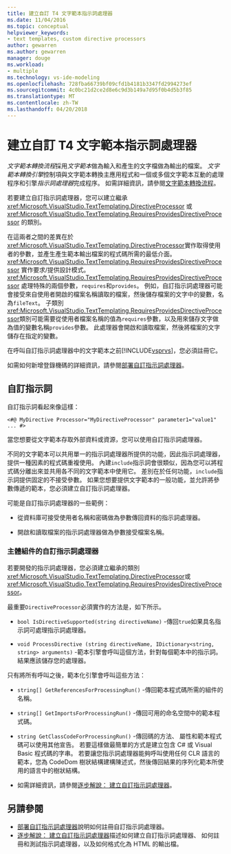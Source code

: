 ```yaml
---
title: 建立自訂 T4 文字範本指示詞處理器
ms.date: 11/04/2016
ms.topic: conceptual
helpviewer_keywords:
- text templates, custom directive processors
author: gewarren
ms.author: gewarren
manager: douge
ms.workload:
- multiple
ms.technology: vs-ide-modeling
ms.openlocfilehash: 728fba66739bf09cfd1b4181b3347fd2994273ef
ms.sourcegitcommit: 4c0bc21d2ce2d8e6c9d3b149a7d95f0b4d5b3f85
ms.translationtype: MT
ms.contentlocale: zh-TW
ms.lasthandoff: 04/20/2018
---
```

# <a name="creating-custom-t4-text-template-directive-processors"></a>建立自訂 T4 文字範本指示詞處理器

*文字範本轉換流程*採用*文字範本*做為輸入和產生的文字檔做為輸出的檔案。 *文字範本轉換引擎*控制項與文字範本轉換主應用程式和一個或多個文字範本互動的處理程序和引擎*指示詞處理器*完成程序。 如需詳細資訊，請參閱[文字範本轉換流程](../modeling/the-text-template-transformation-process.md)。

若要建立自訂指示詞處理器，您可以建立繼承 <xref:Microsoft.VisualStudio.TextTemplating.DirectiveProcessor> 或 <xref:Microsoft.VisualStudio.TextTemplating.RequiresProvidesDirectiveProcessor> 的類別。

在這兩者之間的差異在於<xref:Microsoft.VisualStudio.TextTemplating.DirectiveProcessor>實作取得使用者的參數，並產生產生範本輸出檔案的程式碼所需的最低介面。 <xref:Microsoft.VisualStudio.TextTemplating.RequiresProvidesDirectiveProcessor> 實作要求/提供設計模式。 <xref:Microsoft.VisualStudio.TextTemplating.RequiresProvidesDirectiveProcessor> 處理特殊的兩個參數，`requires`和`provides`。  例如，自訂指示詞處理器可能會接受來自使用者開啟的檔案名稱讀取的檔案，然後儲存檔案的文字中的變數，名為`fileText`。 子類別<xref:Microsoft.VisualStudio.TextTemplating.RequiresProvidesDirectiveProcessor>類別可能需要從使用者檔案名稱的值為`requires`參數，以及用來儲存文字做為值的變數名稱`provides`參數。 此處理器會開啟和讀取檔案，然後將檔案的文字儲存在指定的變數。

在呼叫自訂指示詞處理器中的文字範本之前[!INCLUDE[vsprvs](../code-quality/includes/vsprvs_md.md)]，您必須註冊它。

如需如何新增登錄機碼的詳細資訊，請參閱[部署自訂指示詞處理器](../modeling/deploying-a-custom-directive-processor.md)。

## <a name="custom-directives"></a>自訂指示詞

自訂指示詞看起來像這樣：

`<#@ MyDirective Processor="MyDirectiveProcessor" parameter1="value1" ... #>`

當您想要從文字範本存取外部資料或資源，您可以使用自訂指示詞處理器。

不同的文字範本可以共用單一的指示詞處理器所提供的功能，因此指示詞處理器，提供一種因素的程式碼重複使用。 內建`include`指示詞會很類似，因為您可以將程式碼分離出來並共用各不同的文字範本中使用它。 差別在於任何功能，`include`指示詞提供固定的不接受參數。 如果您想要提供文字範本的一般功能，並允許將參數傳遞的範本，您必須建立自訂指示詞處理器。

可能是自訂指示詞處理器的一些範例：

-   從資料庫可接受使用者名稱和密碼做為參數傳回資料的指示詞處理器。

-   開啟和讀取檔案的指示詞處理器做為參數接受檔案名稱。

### <a name="principal-parts-of-a-custom-directive-processor"></a>主體組件的自訂指示詞處理器

若要開發的指示詞處理器，您必須建立繼承的類別<xref:Microsoft.VisualStudio.TextTemplating.DirectiveProcessor>或<xref:Microsoft.VisualStudio.TextTemplating.RequiresProvidesDirectiveProcessor>。

最重要`DirectiveProcessor`必須實作的方法是，如下所示。

-   `bool IsDirectiveSupported(string directiveName)` -傳回`true`如果具名指示詞可處理指示詞處理器。

-   `void ProcessDirective (string directiveName, IDictionary<string, string> arguments)` -範本引擎會呼叫這個方法，針對每個範本中的指示詞。 結果應該儲存您的處理器。

只有將所有呼叫之後，範本化引擎會呼叫這些方法：

-   `string[] GetReferencesForProcessingRun()` -傳回範本程式碼所需的組件的名稱。

-   `string[] GetImportsForProcessingRun()` -傳回可用的命名空間中的範本程式碼。

-   `string GetClassCodeForProcessingRun()` -傳回碼的方法、 屬性和範本程式碼可以使用其他宣告。 若要這樣做最簡單的方式是建立包含 C# 或 Visual Basic 程式碼的字串。 若要讓您指示詞處理器能夠呼叫使用任何 CLR 語言的範本，您為 CodeDom 樹狀結構建構陳述式，然後傳回結果的序列化範本所使用的語言中的樹狀結構。

-   如需詳細資訊，請參閱[逐步解說： 建立自訂指示詞處理器](../modeling/walkthrough-creating-a-custom-directive-processor.md)。

## <a name="see-also"></a>另請參閱

- [部署自訂指示詞處理器](../modeling/deploying-a-custom-directive-processor.md)說明如何註冊自訂指示詞處理器。
- [逐步解說： 建立自訂指示詞處理器](../modeling/walkthrough-creating-a-custom-directive-processor.md)描述如何建立自訂指示詞處理器、 如何註冊和測試指示詞處理器，以及如何格式化為 HTML 的輸出檔。